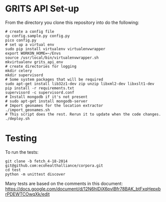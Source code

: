 GRITS API Set-up
================

From the directory you clone this repository into do the following:

    # create a config file
    cp config.sample.py config.py
    pico config.py
    # set up a virtual env
    sudo pip install virtualenv virtualenvwrapper
    export WORKON_HOME=~/Envs
    source /usr/local/bin/virtualenvwrapper.sh
    mkvirtualenv grits_api_env
    # create directories for logging
    mkdir celery
    mkdir supervisord
    # Some system packages that will be required
    sudo apt-get install lib32z1-dev zip unzip libxml2-dev libxslt1-dev
    pip install -r requirements.txt
    supervisord -c supervisord.conf
    # Install mongodb if it's not present
    # sudo apt-get install mongodb-server
    # Import geonames for the location extractor
    ./import_geonames.sh
    # This script does the rest. Rerun it to update when the code changes.
    ./deploy.sh

Testing
=======

To run the tests:

    git clone -b fetch_4-18-2014 git@github.com:ecohealthalliance/corpora.git
    cd test
    python -m unittest discover

Many tests are based on the comments in this document:
https://docs.google.com/document/d/12N6hIDiX6pvIBfr78BAK_btFxqHepxbrPDEWTCOwqXk/edit
